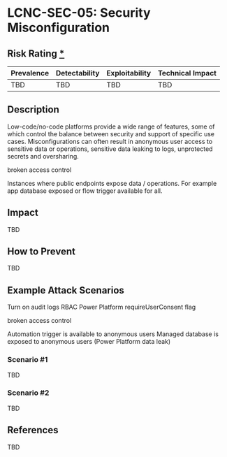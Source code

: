 # LCNC-SEC-05: Security Misconfiguration

## Risk Rating [*](https://owasp.org/www-project-top-ten/2017/Note_About_Risks)

| Prevalence | Detectability | Exploitability | Technical Impact |
| --- | --- | --- | --- |
| TBD | TBD | TBD | TBD |

## Description

Low-code/no-code platforms provide a wide range of features, some of which control the balance between security and support of specific use cases. 
Misconfigurations can often result in anonymous user access to sensitive data or operations, sensitive data leaking to logs, unprotected secrets and oversharing.

broken access control

Instances where public endpoints expose data / operations. 
For example app database exposed or flow trigger available for all.

## Impact

TBD

## How to Prevent

TBD

## Example Attack Scenarios

Turn on audit logs
RBAC
Power Platform requireUserConsent flag

broken access control

Automation trigger is available to anonymous users
Managed database is exposed to anonymous users (Power Platform data leak)

### Scenario #1

TBD

### Scenario #2

TBD

## References

TBD